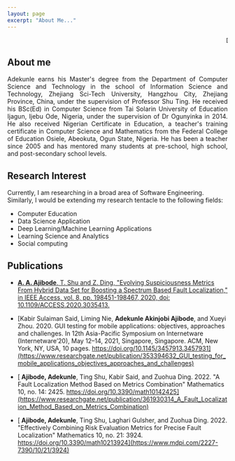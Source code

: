 ```yaml
---
layout: page
excerpt: "About Me..."
---
```


<marquee behavior="scroll" direction="left">DAILY MANNA: What have you achieved today???</marquee>


## About me
<div align="justify"> 
Adekunle earns his Master's degree from the Department of Computer Science and Technology in the school of Information Science and Technology, Zhejiang Sci-Tech University, Hangzhou City, Zhejiang Province, China, under the supervision of Professor Shu Ting.
He received his BSc(Ed) in Computer Science from Tai Solarin University of Education Ijagun, Ijebu Ode, Nigeria, under the supervision of Dr Ogunyinka in 2014.
He also received Nigerian Certificate in Education, a teacher's training certificate in Computer Science and Mathematics from the Federal College of Education Osiele, Abeokuta, Ogun State, Nigeria. 
He has been a teacher since 2005 and has mentored many students at pre-school, high school, and post-secondary school levels. 
</div>

## Research Interest
Currently, I am researching in a broad area of Software Engineering. Similarly, I would be extending my research tentacle to the following fields:
- Computer Education
- Data Science Application
- Deep Learning/Machine Learning Applications
- Learning Science and Analytics
- Social computing


## Publications
- [<strong> A. A. Ajibode</strong>, T. Shu and Z. Ding, "Evolving Suspiciousness Metrics From Hybrid Data Set for Boosting a
Spectrum Based Fault Localization," in IEEE Access, vol. 8, pp. 198451-198467, 2020, doi: 10.1109/ACCESS.2020.3035413.](https://drive.google.com/file/d/1J4Tb-Bp5geYosHp9vILNBaJThIEekReX/view?usp=sharing)

- [Kabir Sulaiman Said, Liming Nie, <strong>Adekunle Akinjobi Ajibode</strong>, and Xueyi Zhou. 2020. GUI testing for mobile applications: objectives, approaches and challenges. In 12th Asia-Pacific Symposium on Internetware (Internetware’20), May 12–14, 2021, Singapore, Singapore. ACM, New York, NY, USA, 10 pages. https://doi.org/10.1145/3457913.3457931](https://www.researchgate.net/publication/353394632_GUI_testing_for_mobile_applications_objectives_approaches_and_challenges)

- [<strong> Ajibode, Adekunle</strong>, Ting Shu, Kabir Said, and Zuohua Ding. 2022. "A Fault Localization Method Based on Metrics Combination" Mathematics 10, no. 14: 2425. https://doi.org/10.3390/math10142425](https://www.researchgate.net/publication/361930314_A_Fault_Localization_Method_Based_on_Metrics_Combination)

- [<strong> Ajibode, Adekunle</strong>, Ting Shu, Laghari Gulsher, and Zuohua Ding. 2022. "Effectively Combining Risk Evaluation Metrics for Precise Fault Localization" Mathematics 10, no. 21: 3924. https://doi.org/10.3390/math10213924](https://www.mdpi.com/2227-7390/10/21/3924)



